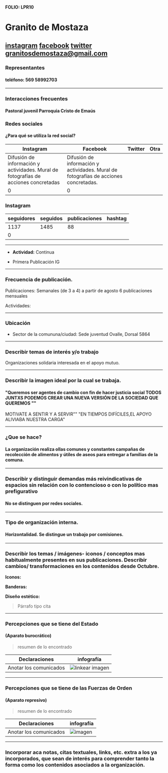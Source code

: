 #### FOLIO: LPR10
 
# Granito de Mostaza


[instagram](https://www.instagram.com/granitos_de_mostazas/
)
[facebook](https://www.facebook.com/Granitosdemostazas/)
[twitter]()
<granitosdemostaza@gmail.com>
---

### Representantes
#### teléfono: 569 58992703
>

---
### Interacciones frecuentes
#### Pastoral juvenil Parroquia Cristo de Emaús


### Redes sociales
#### ¿Para qué se utiliza la red social?
| Instagram | Facebook | Twitter | Otra 
|---|---|---|---|
|Difusión de información y actividades. Mural de fotografías de acciones concretadas|Difusión de información y actividades. Mural de fotografías de acciones concretadas.
|0| 0|

### **Instagram**
| seguidores | seguidos | publicaciones | hashtag 
|---|---|---|---|
|1137|	1485|	88
| 0

---

* **Actividad:**   Continua


* Primera Publicación IG

---
### Frecuencia de publicación.

Publicaciones: Semanales (de 3 a 4) a partir de agosto 6 publicaciones mensuales


Actividades:

---
### Ubicación
* Sector de la comununa/ciudad: Sede juventud Ovalle, Dorsal 5864


---
### Describir temas de interés y/o trabajo
Organizaciones solidaria interesada en el apoyo mutuo.

---
### Describir la imagen ideal por la cual se trabaja.
#### "Queremos ser agentes de cambio con fin de hacer justicia social TODOS JUNTXS PODEMOS CREAR UNA NUEVA VERSIÓN DE LA SOCIEDAD QUE QUEREMOS ""
MOTIVATE A SENTIR Y A SERVIR"" "EN TIEMPOS DIFÍCILES,EL APOYO ALIVIABA NUESTRA CARGA"


---
### ¿Que se hace?
#### La organización realiza ollas comunes y constantes campañas de recolección de alimentos y útiles de aseos para entregar a familias de la comuna.


---
### Describir y distinguir demandas más reivindicativas de espacios sin relación con lo contencioso o con lo político mas prefigurativo
#### No se distinguen por redes sociales. 

---
### Tipo de organización interna.
#### Horizontalidad. Se distingue un trabajo por comisiones.


---
### Describir los temas / imágenes- iconos / conceptos mas habitualmente presentes en sus publicaciones. Describir cambios/ transformaciones en los contenidos desde Octubre.

**Iconos:**

**Banderas:**

**Diseño estético:**

> Párrafo tipo cita 

---
### Percepciones que se tiene del Estado
#### (Aparato burocrático)
> resumen de lo encontrado

| Declaraciones | infografía | 
|---|---|
|Anotar los comunicados | ![linkear imagen]() |

---
### Percepciones que se tiene de las Fuerzas de Orden
#### (Aparato represivo)
> resumen de lo encontrado

| Declaraciones | infografía | 
|---|---|
|Anotar los comunicados | ![imagen]() |


---
### Incorporar aca notas, citas textuales, links, etc. extra a los ya incorporados, que sean de interés para comprender tanto la forma como los contenidos asociados a la organización.

